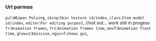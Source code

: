 ### Url parmas
``pul``:``WEapon Pulsing``,
``skinp``:``Skin texture id/index``,
``class``:``Item model id/index``,
``editor``:``For editing purpost``, //not out... work still in progess
``fr``:``Animation frames``,
``frt``:``Animation frames time``,
``movT``:``Animation float time``,
``glow=1``:``Emissive``,
``ngui=f``:``shows gui``,

